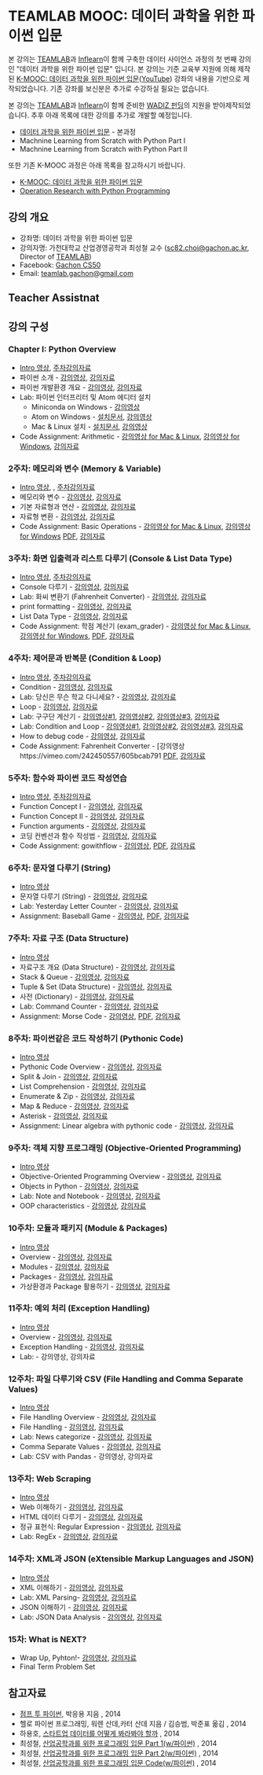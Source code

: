 TEAMLAB MOOC: 데이터 과학을 위한 파이썬 입문
==================================

본 강의는 [TEAMLAB](http://theteamlab.io/)과 [Inflearn](https://www.inflearn.com/course/python-%ED%8C%8C%EC%9D%B4%EC%8D%AC-%EC%9E%85%EB%AC%B8-%EA%B0%95%EC%A2%8C/)이 함께 구축한 데이터 사이언스 과정의 첫 번째 강의인 "데이터 과학을 위한 파이썬 입문" 입니다.
본 강의는 기준 교육부 지원에 의해 제작된 [K-MOOC:  데이터 과학을 위한 파이썬 입문](http://www.kmooc.kr/courses/course-v1:GachonUnivK+ACE.GachonUnivK01+2016_01/about)([YouTube](https://www.youtube.com/playlist?list=PLBHVuYlKEkUJvRVv9_je9j3BpHwGHSZHz)) 강좌의 내용을 기반으로 제작되었습니다. 기존 강좌를 보신분은 추가로 수강하실 필요는 없습니다.

본 강의는 [TEAMLAB](http://theteamlab.io/)과 [Inflearn](https://www.inflearn.com/course/python-%ED%8C%8C%EC%9D%B4%EC%8D%AC-%EC%9E%85%EB%AC%B8-%EA%B0%95%EC%A2%8C/)이 함께 준비한 [WADIZ 펀딩](https://www.wadiz.kr/web/campaign/detail/13991)의 지원을 받아제작되었습니다.
추후 아래 목록에 대한 강의를 추가로 개발할 예정입니다.
- [데이터 과학을 위한 파이썬 입문](https://www.inflearn.com/course/python-%ED%8C%8C%EC%9D%B4%EC%8D%AC-%EC%9E%85%EB%AC%B8-%EA%B0%95%EC%A2%8C/) - 본과정
- Machnine Learning from Scratch with Python Part I
- Machnine Learning from Scratch with Python Part II

또한 기존 K-MOOC 과정은 아래 목록을 참고하시기 바랍니다.
- [K-MOOC: 데이터 과학을 위한 파이썬 입문](https://github.com/TeamLab/Gachon_CS50_Python_KMOOC)
- [Operation Research with Python Programming](https://github.com/TeamLab/Gachon_CS50_OR_KMOOC)


## 강의 개요
* 강좌명: 데이터 과학을 위한 파이썬 입문
* 강의자명: 가천대학교 산업경영공학과 최성철 교수 (sc82.choi@gachon.ac.kr, Director of [TEAMLAB](http://theteamlab.io/))
* Facebook: [Gachon CS50](https://www.facebook.com/GachonCS50)
* Email: teamlab.gachon@gmail.com

## Teacher Assistnat

## 강의 구성
### Chapter I: Python Overview
- [Intro 영상](https://vimeo.com/240098386/452841deb5), [주차강의자료](https://1drv.ms/b/s!ApZ4mg7k2qYhgaJGt8qpW3XliQzhaw)
- 파이썬 소개 - [강의영상](https://vimeo.com/239749752/805ec87259), [강의자료](https://1drv.ms/b/s!ApZ4mg7k2qYhgZ9ugtVA1C_i4FjJVg)
- 파이썬 개발환경 개요 - [강의영상](https://vimeo.com/239748214/9535a02953), [강의자료](https://1drv.ms/b/s!ApZ4mg7k2qYhgZ9pEcEobxk48WDoqQ)
- Lab: 파이썬 인터프리터 및 Atom 에디터 설치
    - Miniconda on Windows - [강의영상](https://vimeo.com/240790667/362a2a3101)
    - Atom on Windows - [설치문서](desc/atom_windows.md), [강의영상](https://vimeo.com/240790718/e78c781836)
    - Mac & Linux 설치 -  [설치문서](desc/atom_macos.md), [강의영상](https://vimeo.com/240790482/6a73c36f03)
- Code Assignment: Arithmetic - [강의영상 for Mac & Linux](https://vimeo.com/240770320/5a5374fd80), [강의영상 for Windows](https://vimeo.com/240759045/74807a9521), [강의자료](https://github.com/TeamLab/introduction_to_python_TEAMLAB_MOOC/tree/master/lab_assignment/lab_1)

### 2주차: 메모리와 변수 (Memory & Variable)
- [Intro 영상](https://vimeo.com/240098521/10be6d6d54), , [주차강의자료](https://1drv.ms/f/s!ApZ4mg7k2qYhgZ9ezXezDeAfUoEiYg)
- 메모리와 변수 - [강의영상](https://vimeo.com/239747784), [강의자료](https://1drv.ms/b/s!ApZ4mg7k2qYhgZ9rS9WHdJz5uLMcMg)
- 기본 자료형과 연산 - [강의영상](https://vimeo.com/239748404/e488934780), [강의자료](https://1drv.ms/b/s!ApZ4mg7k2qYhgZ9tNp4mzALR1ZiILA)
- 자료형 변환 - [강의영상](https://vimeo.com/239749982/bc69a7bbca), [강의자료](https://1drv.ms/b/s!ApZ4mg7k2qYhgaB3uPIYfh3lIuEtmA)
- Code Assignment: Basic Operations - [강의영상 for Mac & Linux](https://vimeo.com/241447239/1d4e6b04e6), [강의영상 for Windows](https://vimeo.com/242003212/d5bb89ef7f) [PDF](https://github.com/TeamLab/introduction_to_python_TEAMLAB_MOOC/raw/master/lab_assignment/lab_2/lab_2.pdf), [강의자료](https://github.com/TeamLab/introduction_to_python_TEAMLAB_MOOC/tree/master/lab_assignment/lab_2)

### 3주차: 화면 입출력과 리스트 다루기 (Console & List Data Type)
- [Intro 영상](https://vimeo.com/240098587/8afe2ed9d8), [주차강의자료](https://1drv.ms/f/s!ApZ4mg7k2qYhgZ9ezXezDeAfUoEiYg)
- Console 다루기 - [강의영상](https://vimeo.com/239748604/4702bfd90c), [강의자료](https://1drv.ms/b/s!ApZ4mg7k2qYhgaE0jC9cIhQhLk1gBg)
- Lab: 화씨 변환기 (Fahrenheit Converter) - [강의영상](https://vimeo.com/239748736/5b6e9e5b8b), [강의자료](https://1drv.ms/b/s!ApZ4mg7k2qYhgaE1_Z2_nfpp-up_kA)
- print formatting - [강의영상](https://vimeo.com/239748847/45ad0b89cb), [강의자료](https://1drv.ms/b/s!ApZ4mg7k2qYhgaE2qNwO2LS-1PN_Ww)
- List Data Type - [강의영상](https://vimeo.com/240424643/89e5fe5bd8), [강의자료](https://1drv.ms/b/s!ApZ4mg7k2qYhgaFa3AzW676PibQOCg)
- Code Assignment: 학점 계산기 (exam_grader) - [강의영상 for Mac & Linux](https://vimeo.com/242002863/697670aea1), [강의영상 for Windows](https://vimeo.com/242002864/3ca6ccbde7), [PDF](https://github.com/TeamLab/introduction_to_python_TEAMLAB_MOOC/raw/master/lab_assignment/lab_3/lab_3.pdf), [강의자료](https://github.com/TeamLab/introduction_to_python_TEAMLAB_MOOC/tree/master/lab_assignment/lab_3)

### 4주차: 제어문과 반복문 (Condition & Loop)
- [Intro 영상](https://vimeo.com/240098624/d93c7fc6ae), [주차강의자료](https://1drv.ms/b/s!ApZ4mg7k2qYhgaJKxr2f4U_FNVUf7A)
- Condition - [강의영상](https://vimeo.com/240424287/255504b36c), [강의자료](https://1drv.ms/b/s!ApZ4mg7k2qYhgaII6uTG0K_7r3slvQ)
- Lab: 당신은 무슨 학교 다니세요? - [강의영상](https://vimeo.com/240791163/0a63bdf759), [강의자료](https://1drv.ms/b/s!ApZ4mg7k2qYhgaII6uTG0K_7r3slvQ)
- Loop - [강의영상](https://vimeo.com/239749324/5146a73f87), [강의자료](https://1drv.ms/f/s!ApZ4mg7k2qYhgZ9ezXezDeAfUoEiYg)
- Lab: 구구단 계산기 - [강의영상#1](https://vimeo.com/240791221/80b7413f48), [강의영상#2](https://vimeo.com/240791302/c28a62a0e2), [강의영상#3](https://vimeo.com/240791328/334cb4d7aa), [강의자료](https://1drv.ms/b/s!ApZ4mg7k2qYhgaIMz5EISBRlaQ54Qw)
- Lab: Condition and Loop - [강의영상#1](https://vimeo.com/240791381/9702754a67), [강의영상#2](https://vimeo.com/240791461/c9cf5f66c7), [강의영상#3](https://vimeo.com/240791091/d88b897453), [강의자료](https://1drv.ms/b/s!ApZ4mg7k2qYhgaITyWtELkNRq-wkWw)
- How to debug code - [강의영상](https://vimeo.com/240759192/2fd7f830ce), [강의자료](https://1drv.ms/b/s!ApZ4mg7k2qYhgaIgL7iz3E4xULp5ZA)
- Code Assignment: Fahrenheit Converter - [강의영상https://vimeo.com/242450557/605bcab791 [PDF](https://github.com/TeamLab/introduction_to_python_TEAMLAB_MOOC/raw/master/lab_assignment/lab_4/lab_4.pdf), [강의자료](https://github.com/TeamLab/introduction_to_python_TEAMLAB_MOOC/tree/master/lab_assignment/lab_4)

### 5주차: 함수와 파이썬 코드 작성연습
- [Intro 영상](https://vimeo.com/240098665/d14f295bd5), [주차강의자료](https://1drv.ms/b/s!ApZ4mg7k2qYhgaJo28xWEKG_2RBvNg)
- Function Concept I - [강의영상](https://vimeo.com/240662967), [강의자료](https://1drv.ms/b/s!ApZ4mg7k2qYhgaIdpgJxshH-WrG-Ww)
- Function Concept II - [강의영상](https://vimeo.com/240663010), [강의자료](https://1drv.ms/b/s!ApZ4mg7k2qYhgaIbqgBNByawPNaM_w)
- Function arguments - [강의영상](https://vimeo.com/242452110/d5130e515a), [강의자료](https://1drv.ms/b/s!ApZ4mg7k2qYhgaJnmZZsVZHdTh6e0A)
- 코딩 컨벤션과 함수 작성법 - [강의영상](https://vimeo.com/242453042/cfc8fa726b), [강의자료](https://1drv.ms/b/s!ApZ4mg7k2qYhgaIcFvb7Iw2E-31qiw)
- Code Assignment: gowithflow - [강의영상](), [PDF](https://github.com/TeamLab/introduction_to_python_TEAMLAB_MOOC/raw/master/lab_assignment/lab_5/lab_5.pdf), [강의자료](https://github.com/TeamLab/introduction_to_python_TEAMLAB_MOOC/tree/master/lab_assignment/lab_5)

### 6주차: 문자열 다루기 (String)
- [Intro 영상](https://vimeo.com/240098700/b13ce1a9b6 )
- 문자열 다루기 (String) - [강의영상](https://vimeo.com/240791530/a79fbbc02f), [강의자료](https://1drv.ms/b/s!ApZ4mg7k2qYhgaIfpTH3tktzEgyV6w)
- Lab: Yesterday Letter Counter - [강의영상](), [강의자료](https://1drv.ms/b/s!ApZ4mg7k2qYhgaIeBMHAZJMV3nS5-g)
- Assignment: Baseball Game - [강의영상](), [PDF](https://github.com/TeamLab/introduction_to_python_TEAMLAB_MOOC/raw/master/lab_assignment/lab_6/lab_6.pdf), [강의자료](https://github.com/TeamLab/introduction_to_python_TEAMLAB_MOOC/tree/master/lab_assignment/lab_6)


### 7주차: 자료 구조 (Data Structure)
- [Intro 영상](https://vimeo.com/240098742/237cd8666d)
- 자료구조 개요 (Data Structure) - [강의영상](), [강의자료]()
- Stack & Queue - [강의영상](), [강의자료]()
- Tuple & Set (Data Structure) - [강의영상](), [강의자료]()
- 사전 (Dictionary) - [강의영상](), [강의자료]()
- Lab: Command Counter - [강의영상](), [강의자료]()
- Assignment: Morse Code - [강의영상](), [PDF](https://github.com/TeamLab/introduction_to_python_TEAMLAB_MOOC/raw/master/lab_assignment/lab_7/lab_7.pdf), [강의자료](https://github.com/TeamLab/introduction_to_python_TEAMLAB_MOOC/tree/master/lab_assignment/lab_7)

### 8주차: 파이썬같은 코드 작성하기 (Pythonic Code)
- [Intro 영상](https://vimeo.com/240098773/a93f239ae4)
- Pythonic Code Overview - [강의영상](), [강의자료]()
- Split & Join - [강의영상](), [강의자료]()
- List Comprehension - [강의영상](), [강의자료]()
- Enumerate & Zip - [강의영상](), [강의자료]()
- Map & Reduce - [강의영상](), [강의자료]()
- Asterisk - [강의영상](), [강의자료]()
- Assignment: Linear algebra with pythonic code - [강의영상](), [강의자료]()

### 9주차: 객체 지향 프로그래밍 (Objective-Oriented Programming)
- [Intro 영상](https://vimeo.com/240098797/bd44e677a6)
- Objective-Oriented Programming Overview - [강의영상](), [강의자료]()
- Objects in Python - [강의영상](), [강의자료]()
- Lab: Note and Notebook - [강의영상](), [강의자료]()
- OOP characteristics - [강의영상](), [강의자료]()

### 10주차: 모듈과 패키지 (Module & Packages)
- [Intro 영상](https://vimeo.com/240098832/e938dacf6d)
- Overview - [강의영상](), [강의자료]()
- Modules - [강의영상](), [강의자료]()
- Packages - [강의영상](), [강의자료]()
- 가상환경과 Package 활용하기 - [강의영상](), [강의자료]()

### 11주차: 예외 처리 (Exception Handling)
- [Intro 영상](https://vimeo.com/240098864/f4da0302c5)
- Overview - [강의영상](), [강의자료]()
- Exception Handling - [강의영상](), [강의자료]()
- Lab: - 강의영상, 강의자료

### 12주차: 파일 다루기와 CSV (File Handling and Comma Separate Values)
- [Intro 영상](https://vimeo.com/240098897/f1fde7444f)
- File Handling Overview - [강의영상](), [강의자료]()
- File Handling - [강의영상](), [강의자료]()
- Lab: News categorize - [강의영상](), [강의자료]()
- Comma Separate Values  - [강의영상](), [강의자료]()
- Lab: CSV with Pandas - 강의영상, 강의자료

### 13주차: Web Scraping
- [Intro 영상](https://vimeo.com/240098928/8e8a4b8a7b)
- Web 이해하기 - [강의영상](), [강의자료]()
- HTML 데이터 다루기 - [강의영상](), [강의자료]()
- 정규 표현식: Regular Expression - [강의영상](), [강의자료]()
- Lab: RegEx - [강의영상](), [강의자료]()

### 14주차: XML과 JSON (eXtensible Markup Languages and JSON)
- [Intro 영상](https://vimeo.com/240343098/08852b09f9)
- XML 이해하기 - [강의영상](), [강의자료]()
- Lab: XML Parsing- [강의영상](), [강의자료]()
- JSON 이해하기 - [강의영상](), [강의자료]()
- Lab: JSON Data Analysis - [강의영상](), [강의자료]()

### 15차: What is NEXT?
- Wrap Up, Pyhton!- [강의영상](), [강의자료]()
- Final Term Problem Set

## 참고자료
- [점프 투 파이썬](https://wikidocs.net/book/1), 박응용 지음 , 2014
- 헬로 파이썬 프로그래밍, 워렌 산데,카터 산데 지음 / 김승범, 박준표 옮김 , 2014
- 하용호, [스타트업 데이터를 어떻게 봐라봐야 할까](http://www.slideshare.net/yongho/ss-32267675) , 2014
- 최성철, [산업공학과를 위한 프로그래밍 입문 Part 1(w/파이썬)](http://www.slideshare.net/blissray/w-37771905) , 2014
- 최성철, [산업공학과를 위한 프로그래밍 입문 Part 2(w/파이썬)](http://www.slideshare.net/blissray/w-part-2) , 2014
- 최성철, [산업공학과를 위한 프로그래밍 입문 Code(w/파이썬)]() , 2014
